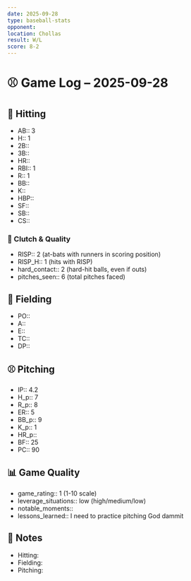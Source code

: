 ```yaml
---
date: 2025-09-28
type: baseball-stats
opponent: 
location: Chollas
result: W/L
score: 8-2
---
```


# ⚾️ Game Log – 2025-09-28

## 🥎 Hitting
- AB:: 3
- H:: 1
- 2B::
- 3B::
- HR::
- RBI:: 1
- R:: 1
- BB::
- K::
- HBP::
- SF::
- SB::
- CS::

### 🎯 Clutch & Quality
- RISP:: 2 (at-bats with runners in scoring position)
- RISP_H:: 1 (hits with RISP)
- hard_contact:: 2 (hard-hit balls, even if outs)
- pitches_seen:: 6 (total pitches faced) 

## 🧤 Fielding
- PO:: 
- A:: 
- E:: 
- TC:: 
- DP:: 

## ⚾️ Pitching
- IP:: 4.2
- H_p:: 7
- R_p:: 8
- ER:: 5
- BB_p:: 9
- K_p:: 1
- HR_p::
- BF:: 25
- PC:: 90

## 📊 Game Quality
- game_rating:: 1 (1-10 scale)
- leverage_situations:: low (high/medium/low)
- notable_moments::
- lessons_learned:: I need to practice pitching God dammit

## 📝 Notes
- Hitting:
- Fielding:
- Pitching: